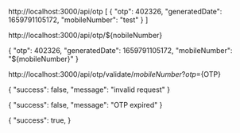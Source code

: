 http://localhost:3000/api/otp
[
    {
        "otp": 402326,
        "generatedDate": 1659791105172,
        "mobileNumber": "test"
    }
]

http://localhost:3000/api/otp/${nobileNumber}

{
    "otp": 402326,
    "generatedDate": 1659791105172,
    "mobileNumber": "${mobileNumber}"
}


http://localhost:3000/api/otp/validate/${mobileNumber}?otp=${OTP}

{
    "success": false,
    "message": "invalid request"
}

{
    "success": false,
    "message": "OTP expired"
}

{
    "success": true,
}
